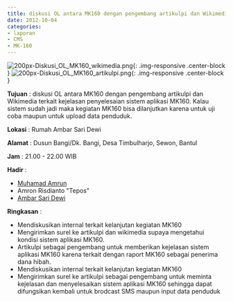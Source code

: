 ```yaml
---
title: diskusi OL antara MK160 dengan pengembang artikulpi dan Wikimedia terkait kejelasan penyelesaian sistem aplikasi MK160. Kalau sistem sudah jadi maka kegiatan MK160 bisa dilanjutkan karena untuk uji coba maupun untuk upload data penduduk.
date: 2012-10-04
categories:
- laporan
- CMS
- MK-160
---
```


![200px-Diskusi_OL_MK160_wikimedia.png](/uploads/200px-Diskusi_OL_MK160_wikimedia.png){: .img-responsive .center-block }
![200px-Diskusi_OL_MK160_artikulpi.png](/uploads/200px-Diskusi_OL_MK160_artikulpi.png){: .img-responsive .center-block }

**Tujuan** : diskusi OL antara MK160 dengan pengembang artikulpi dan Wikimedia terkait kejelasan penyelesaian sistem aplikasi MK160. Kalau sistem sudah jadi maka kegiatan MK160 bisa dilanjutkan karena untuk uji coba maupun untuk upload data penduduk.

**Lokasi** : Rumah Ambar Sari Dewi 

**Alamat** : Dusun Bangi/Dk. Bangi, Desa Timbulharjo, Sewon, Bantul 

**Jam** : 21.00 - 22.00 WIB 

**Hadir** : 
* [Muhamad Amrun](http://wiki.ciptamedia.org/wiki/Muhamad_Amrun)
* Amron Risdianto "Tepos"
* [Ambar Sari Dewi](http://wiki.ciptamedia.org/wiki/Ambar_Sari_Dewi)

**Ringkasan** : 
* Mendiskusikan internal terkait kelanjutan kegiatan MK160
* Mengirimkan surel ke artikulpi dan wikimedia supaya mengetahui kondisi sistem aplikasi MK160.
* Artikulpi sebagai pengembang untuk memberikan kejelasan sistem aplikasi MK160 karena terkait dengan raport MK160 sebagai penerima dana hibah.
* Mendiskusikan internal terkait kelanjutan kegiatan MK160
* Mengirimkan surel ke artikulpi sebagai pengembang untuk meminta kejelasan dan menyelesaikan sistem aplikasi MK160 sehingga dapat difungsikan kembali untuk brodcast SMS maupun input data penduduk
